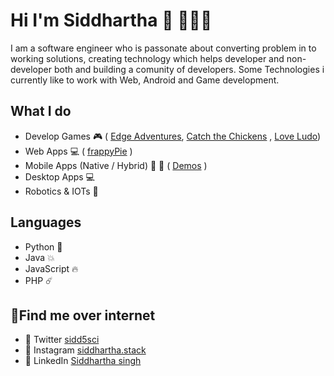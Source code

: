 # Hi I'm Siddhartha 👋 👨🏻‍💻

I am a software engineer who is passonate about converting problem in to working solutions, creating technology which helps developer and non-developer both and building a comunity of developers. Some Technologies i currently like to work with Web, Android and Game development.

## What I do
* Develop Games 🎮 ( [Edge Adventures](https://play.google.com/store/apps/details?id=comtempedge.httptakenkart.edgeadventues), [Catch the Chickens](https://play.google.com/store/apps/details?id=comtemp.httptakenkart.catchthechicken) , [Love Ludo](https://loveludo.in))
* Web Apps 💻 ( [frappyPie](https://frappypie.com) )
* Mobile Apps (Native / Hybrid) 📱 📲 ( [Demos](https://play.google.com/store/apps/developer?id=psartworks+studios) )
* Desktop Apps 💻
* Robotics & IOTs 🤖

## Languages
* Python 🐍
* Java  💥  
* JavaScript 🔥
* PHP ☄️

## 🔭Find me over internet 
* 🚀 Twitter [sidd5sci](https://twitter.com/sidd5sci) 
* 🚀 Instagram [siddhartha.stack](https://instagram.com/siddhartha.stack)
* 🚀 LinkedIn [Siddhartha singh](https://www.linkedin.com/in/siddhartha-singh/)


<!--
**sidd5sci/sidd5sci** is a ✨ _special_ ✨ repository because its `README.md` (this file) appears on your GitHub profile.

Here are some ideas to get you started:

- 🔭 I’m currently working on ...
- 🌱 I’m currently learning ...
- 👯 I’m looking to collaborate on ...
- 🤔 I’m looking for help with ...
- 💬 Ask me about ...
- 📫 How to reach me: ...
- 😄 Pronouns: ...

- ⚡ Fun fact: ...
🌟 ✨ ⚡️ ☄️ 💥 🔥 🌪 🌈 ☀️ 🌤 ⛅️ 🌥 ☁️ 🌦 🌧 ⛈ 🌩 🌨 ❄️ ☃️ ⛄️ 🌬 💨 💧 💦 ☔️ ☂️ 🌊 🌫
 ⌚️ 📱 📲 💻 ⌨️ 🖥 🖨 🖱 🖲 🕹 🎮🗜 💽 💾 💿 📀 📼 📷 📸 📹 🎥 📽 🎞 📞 ☎️ 📟 📠 📺 📻 🎙 🎚 🎛 🧭 ⏱ ⏲ ⏰ 🕰 ⌛️ ⏳ 📡 🔋 🔌 💡 🔦 🕯 🪔 🧯 🛢 💸 💵 💴 💶 💷 💰 💳 💎 ⚖️ 🧰 🔧 🔨 ⚒ 🛠 ⛏ 🔩 ⚙️ 🧱 ⛓ 🧲 🔫 💣 🧨 🪓 🔪 🗡 ⚔️ 🛡 🚬 ⚰️ ⚱️ 🏺 🔮 📿 🧿 💈 ⚗️ 🔭 🔬 🕳 🩹 🩺 💊 💉 🩸 🧬 🦠 🧫 🧪 🌡 🧹 🧺 🧻 🚽 🚰 🚿 🛁 🛀 🧼 🪒 🧽 🧴 🛎 🔑 🗝 🚪 🪑 🛋 🛏 🛌 🧸 🖼 🛍 🛒 🎁 🎈 🎏 🎀 🎊 🎉 🎎 🏮 🎐 🧧 ✉️ 📩 📨 📧 💌 📥 📤 📦 🏷 📪 📫 📬 📭 📮 📯 📜 📃 📄 📑 🧾 📊 📈 📉 🗒 🗓 📆 📅 🗑 📇 🗃 🗳 🗄 📋 📁 📂 🗂 🗞 📰 📓 📔 📒 📕 📗 📘 📙 📚 📖 🔖 🧷 🔗 📎 🖇 📐 📏 🧮 📌 📍 ✂️ 🖊 🖋 ✒️ 🖌 🖍 📝 ✏️ 🔍 🔎 🔏 🔐 🔒 🔓
-->
